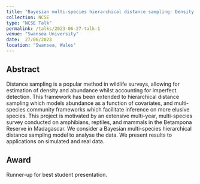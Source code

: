 ```yaml
---
title: "Bayesian multi-species hierarchical distance sampling: Density estimation of vertebrates in Betampona Madagascar"
collection: NCSE
type: "NCSE Talk"
permalink: /talks/2023-06-27-talk-1
venue: "Swansea University"
date:  27/06/2023
location: "Swansea, Wales"
---
```


## Abstract 

Distance sampling is a popular method in wildlife surveys, allowing for estimation of density and abundance whilst accounting for imperfect detection. This framework has been extended to hierarchical distance sampling which models abundance as a function of covariates, and multi-species community frameworks which facilitate inference on more elusive species. This project is motivated by an extensive multi-year, multi-species survey conducted on amphibians, reptiles, and mammals in the Betampona Reserve in Madagascar. We consider a Bayesian multi-species hierarchical distance sampling model to analyse the data. We present results to applications on simulated and real data.

## Award

Runner-up for best student presentation.
